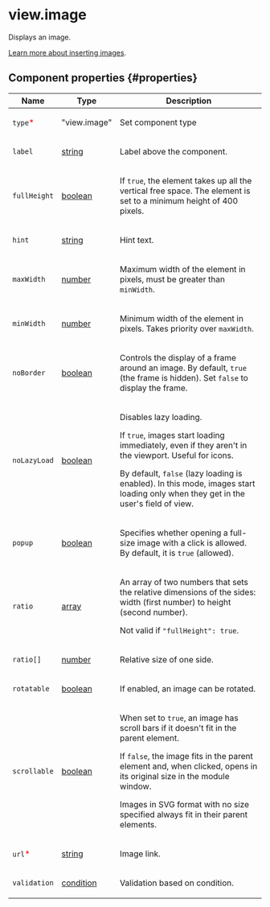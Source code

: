 # view.image

Displays an image.

[Learn more about inserting images](../operations/insert-images.dita).

## Component properties {#properties}

| Name                                     | Type                                                                                   | Description                                                                                                                                                                                                                                                                                                    |
| ---------------------------------------- | -------------------------------------------------------------------------------------- | -------------------------------------------------------------------------------------------------------------------------------------------------------------------------------------------------------------------------------------------------------------------------------------------------------------- |
| `type`<span style="color: red">\*</span> | "view.image"                                                                           | <p>Set component type</p>                                                                                                                                                                                                                                                                                      |
| `label`                                  | <a class="xref popup-link" href="../concepts/types.dita#types/string">string</a>       | <p>Label above the component.</p>                                                                                                                                                                                                                                                                              |
| `fullHeight`                             | <a class="xref popup-link" href="../concepts/types.dita#types/boolean">boolean</a>     | <p>If `true`, the element takes up all the vertical free space. The element is set to a minimum height of 400 pixels.</p>                                                                                                                                                                                      |
| `hint`                                   | <a class="xref popup-link" href="../concepts/types.dita#types/string">string</a>       | <p>Hint text.</p>                                                                                                                                                                                                                                                                                              |
| `maxWidth`                               | <a class="xref popup-link" href="../concepts/types.dita#types/number">number</a>       | <p>Maximum width of the element in pixels, must be greater than `minWidth`.</p>                                                                                                                                                                                                                                |
| `minWidth`                               | <a class="xref popup-link" href="../concepts/types.dita#types/number">number</a>       | <p>Minimum width of the element in pixels. Takes priority over `maxWidth`.</p>                                                                                                                                                                                                                                 |
| `noBorder`                               | <a class="xref popup-link" href="../concepts/types.dita#types/boolean">boolean</a>     | <p>Controls the display of a frame around an image. By default, `true` (the frame is hidden). Set `false` to display the frame.</p>                                                                                                                                                                            |
| `noLazyLoad`                             | <a class="xref popup-link" href="../concepts/types.dita#types/boolean">boolean</a>     | <p>Disables lazy loading.</p><p>If `true`, images start loading immediately, even if they aren't in the viewport. Useful for icons.</p><p>By default, `false` (lazy loading is enabled). In this mode, images start loading only when they get in the user's field of view.</p>                                |
| `popup`                                  | <a class="xref popup-link" href="../concepts/types.dita#types/boolean">boolean</a>     | <p>Specifies whether opening a full-size image with a click is allowed. By default, it is `true` (allowed).</p>                                                                                                                                                                                                |
| `ratio`                                  | <a class="xref popup-link" href="../concepts/types.dita#types/array">array</a>         | <p>An array of two numbers that sets the relative dimensions of the sides: width (first number) to height (second number).</p><p>Not valid if `"fullHeight": true`.</p>                                                                                                                                        |
| `ratio[]`                                | <a class="xref popup-link" href="../concepts/types.dita#types/number">number</a>       | <p>Relative size of one side.</p>                                                                                                                                                                                                                                                                              |
| `rotatable`                              | <a class="xref popup-link" href="../concepts/types.dita#types/boolean">boolean</a>     | <p>If enabled, an image can be rotated.</p>                                                                                                                                                                                                                                                                    |
| `scrollable`                             | <a class="xref popup-link" href="../concepts/types.dita#types/boolean">boolean</a>     | <p>When set to `true`, an image has scroll bars if it doesn't fit in the parent element.</p><p>If `false`, the image fits in the parent element and, when clicked, opens in its original size in the module window.</p><p>Images in SVG format with no size specified always fit in their parent elements.</p> |
| `url`<span style="color: red">\*</span>  | <a class="xref popup-link" href="../concepts/types.dita#types/string">string</a>       | <p>Image link.</p>                                                                                                                                                                                                                                                                                             |
| `validation`                             | <a class="xref popup-link" href="../concepts/types.dita#types/condition">condition</a> | <p>Validation based on condition.</p>                                                                                                                                                                                                                                                                          |
